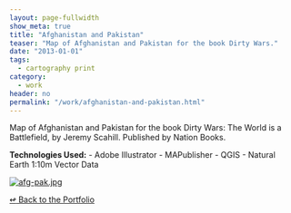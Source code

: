```yaml
---
layout: page-fullwidth
show_meta: true
title: "Afghanistan and Pakistan"
teaser: "Map of Afghanistan and Pakistan for the book Dirty Wars."
date: "2013-01-01"
tags:
  - cartography print 
category:
  - work
header: no
permalink: "/work/afghanistan-and-pakistan.html"
---
```



Map of Afghanistan and Pakistan for the book Dirty Wars: The World is a Battlefield, by Jeremy Scahill. Published by Nation Books.

<strong>Technologies Used:</strong>  - Adobe Illustrator  - MAPublisher  - QGIS  - Natural Earth 1:10m Vector Data 


  <a href="{{site.url}}{{site.baseurl}}/images/afg-pak.jpg" target="_blank">
    <img class="portfolio" src="{{site.url}}{{site.baseurl}}/images/afg-pak.jpg" alt="afg-pak.jpg">
  </a>



[<span class="back-arrow">&#8619;</span> Back to the Portfolio](/work/)